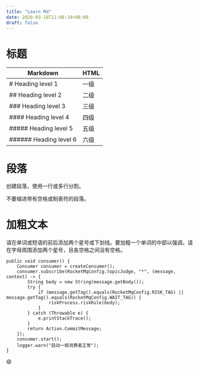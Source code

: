 ```yaml
---
title: "Learn Md"
date: 2020-03-18T11:06:34+08:00
draft: false
---
```


#  标题

| Markdown | HTML | 
| ------ | ------ | 
| # Heading level 1	 | 	一级
| ## Heading level 2	| 二级
| ### Heading level 3	| 	三级
| #### Heading level 4	 | 	四级
| ##### Heading level 5	 | 	五级
| ###### Heading level 6	 | 	六级

# 段落

创建段落，使用一行或多行分割。

不要缩进带有空格或制表符的段落。 <br> 

# 加粗文本

请在单词或短语的前后添加两个星号或下划线。要加粗一个单词的中部以强调，请在字母周围添加两个星号，且各空格之间没有空格。  

	public void consumer() {
        Consumer consumer = createConsumer();
        consumer.subscribe(RocketMqConfig.topicJudge, "*", (message, context) -> {
            String body = new String(message.getBody());
            try {
                if (message.getTag().equals(RocketMqConfig.RISK_TAG) || message.getTag().equals(RocketMqConfig.WAIT_TAG)) {
                    riskProcess.riskRule(body);
                }
            } catch (Throwable e) {
                e.printStackTrace();
            }
            return Action.CommitMessage;
        });
        consumer.start();
        logger.warn("启动一般消费者正常");
    }

:smile:
